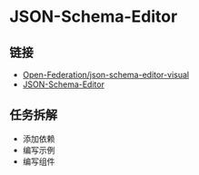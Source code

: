 # JSON-Schema-Editor

## 链接

- [Open-Federation/json-schema-editor-visual](https://github.com/Open-Federation/json-schema-editor-visual)
- [JSON-Schema-Editor](https://hellosean1025.github.io/json-schema-visual-editor/)

## 任务拆解

- 添加依赖
- 编写示例
- 编写组件
